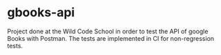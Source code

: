 # gbooks-api

Project done at the Wild Code School in order to test the API of google Books with Postman.
The tests are implemented in CI for non-regression tests.
